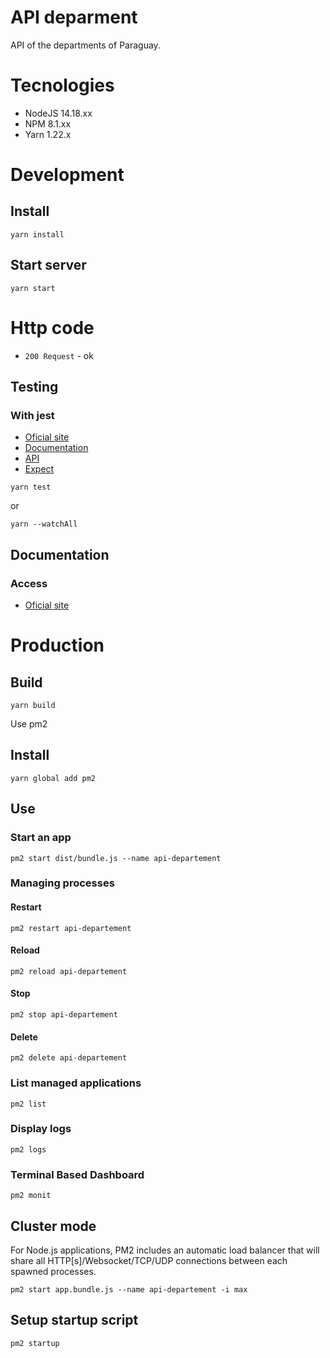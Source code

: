 # API deparment 

API of the departments of Paraguay.

# Tecnologies

- NodeJS 14.18.xx
- NPM 8.1.xx
- Yarn 1.22.x

# Development

## Install

```
yarn install
```

## Start server

```
yarn start
```

# Http code
- `200 Request` - ok

## Testing

### With jest

- [Oficial site](https://jestjs.io/)
- [Documentation](https://jestjs.io/docs/en/getting-started) 
- [API](https://jestjs.io/docs/en/api)
- [Expect](https://jestjs.io/docs/en/expect)

```
yarn test
```

or

```
yarn --watchAll
```

## Documentation

### Access

- [Oficial site](http://localhost:3000/api-docs)

# Production

## Build

```
yarn build
```

Use pm2

## Install

```
yarn global add pm2
```

## Use

### Start an app

```
pm2 start dist/bundle.js --name api-departement
```

### Managing processes

#### Restart

```
pm2 restart api-departement
```

#### Reload

```
pm2 reload api-departement
```

#### Stop

```
pm2 stop api-departement
```

#### Delete

```
pm2 delete api-departement
```

### List managed applications

```
pm2 list
```

### Display logs

```
pm2 logs
```

### Terminal Based Dashboard

```
pm2 monit
```

## Cluster mode

For Node.js applications, PM2 includes an automatic load balancer that will share all HTTP[s]/Websocket/TCP/UDP connections between each spawned processes.

```
pm2 start app.bundle.js --name api-departement -i max
```

## Setup startup script

```
pm2 startup
```
